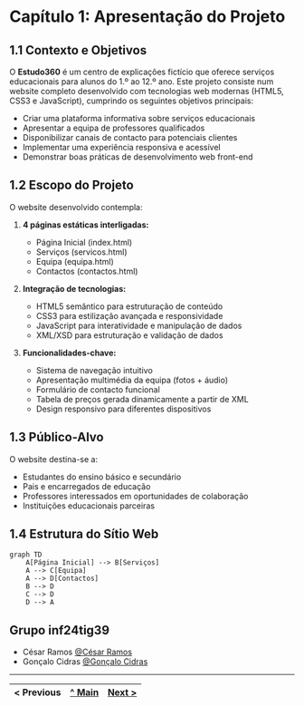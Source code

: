 # Capítulo 1: Apresentação do Projeto

## 1.1 Contexto e Objetivos

O **Estudo360** é um centro de explicações fictício que oferece serviços educacionais para alunos do 1.º ao 12.º ano. Este projeto consiste num website completo desenvolvido com tecnologias web modernas (HTML5, CSS3 e JavaScript), cumprindo os seguintes objetivos principais:

- Criar uma plataforma informativa sobre serviços educacionais
- Apresentar a equipa de professores qualificados
- Disponibilizar canais de contacto para potenciais clientes
- Implementar uma experiência responsiva e acessível
- Demonstrar boas práticas de desenvolvimento web front-end

## 1.2 Escopo do Projeto

O website desenvolvido contempla:

1. **4 páginas estáticas interligadas:**

   - Página Inicial (index.html)
   - Serviços (servicos.html)
   - Equipa (equipa.html)
   - Contactos (contactos.html)

2. **Integração de tecnologias:**

   - HTML5 semântico para estruturação de conteúdo
   - CSS3 para estilização avançada e responsividade
   - JavaScript para interatividade e manipulação de dados
   - XML/XSD para estruturação e validação de dados

3. **Funcionalidades-chave:**
   - Sistema de navegação intuitivo
   - Apresentação multimédia da equipa (fotos + áudio)
   - Formulário de contacto funcional
   - Tabela de preços gerada dinamicamente a partir de XML
   - Design responsivo para diferentes dispositivos

## 1.3 Público-Alvo

O website destina-se a:

- Estudantes do ensino básico e secundário
- Pais e encarregados de educação
- Professores interessados em oportunidades de colaboração
- Instituições educacionais parceiras

## 1.4 Estrutura do Sítio Web

```mermaid
graph TD
    A[Página Inicial] --> B[Serviços]
    A --> C[Equipa]
    A --> D[Contactos]
    B --> D
    C --> D
    D --> A
```

## Grupo inf24tig39

- César Ramos [@César Ramos](https://github.com/devCesarRamos)
- Gonçalo Cidras [@Gonçalo Cidras](https://github.com/devCidras)

---

| < Previous | [^ Main](../../../) | [Next >](c2.md) |
| :--------- | :-----------------: | --------------: |
